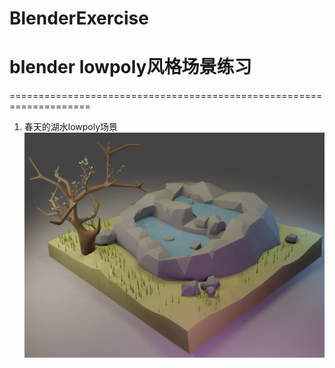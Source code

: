 # BlenderExercise
blender lowpoly风格场景练习
====================================================================
====================================================================
1. 春天的湖水lowpoly场景
![lake](https://github.com/ssssssilver/BlenderExercise/blob/master/preview/lake.png)
